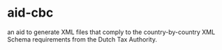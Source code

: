 # aid-cbc
an aid to generate XML files that comply to the country-by-country XML Schema requirements from the Dutch Tax Authority.
